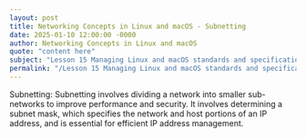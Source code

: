 ```yaml
---
layout: post
title: Networking Concepts in Linux and macOS - Subnetting
date: 2025-01-10 12:00:00 -0000
author: Networking Concepts in Linux and macOS
quote: "content here"
subject: "Lesson 15 Managing Linux and macOS standards and specifications"
permalink: "/Lesson 15 Managing Linux and macOS standards and specifications/Networking Concepts in Linux and macOS/Networking Concepts in Linux and macOS - Subnetting"
---
```


Subnetting: Subnetting involves dividing a network into smaller sub-networks to improve performance and security. It involves determining a subnet mask, which specifies the network and host portions of an IP address, and is essential for efficient IP address management.
